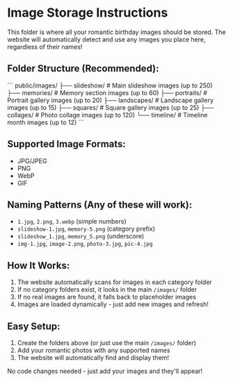 # Image Storage Instructions

This folder is where all your romantic birthday images should be stored. The website will automatically detect and use any images you place here, regardless of their names!

## Folder Structure (Recommended):

\`\`\`
public/images/
├── slideshow/          # Main slideshow images (up to 250)
├── memories/           # Memory section images (up to 60)
├── portraits/          # Portrait gallery images (up to 20)
├── landscapes/         # Landscape gallery images (up to 15)
├── squares/           # Square gallery images (up to 25)
├── collages/          # Photo collage images (up to 120)
└── timeline/          # Timeline month images (up to 12)
\`\`\`

## Supported Image Formats:
- JPG/JPEG
- PNG
- WebP
- GIF

## Naming Patterns (Any of these will work):
- `1.jpg`, `2.png`, `3.webp` (simple numbers)
- `slideshow-1.jpg`, `memory-5.png` (category prefix)
- `slideshow_1.jpg`, `memory_5.png` (underscore)
- `img-1.jpg`, `image-2.png`, `photo-3.jpg`, `pic-4.jpg`

## How It Works:
1. The website automatically scans for images in each category folder
2. If no category folders exist, it looks in the main `/images/` folder
3. If no real images are found, it falls back to placeholder images
4. Images are loaded dynamically - just add new images and refresh!

## Easy Setup:
1. Create the folders above (or just use the main `/images/` folder)
2. Add your romantic photos with any supported names
3. The website will automatically find and display them!

No code changes needed - just add your images and they'll appear!
